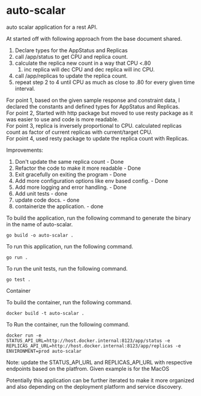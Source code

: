 # auto-scalar
auto scalar application for a rest API. 

At started off with following approach from the base document shared. 

1. Declare types for the AppStatus and Replicas
2. call /app/status to get CPU and replica count.
3. calculate the replica new count in a way that CPU <.80
   1. inc replica will dec CPU and dec replica will inc CPU.
4. call /app/replicas to update the replica count.
5. repeat step 2 to 4 until CPU as much as close to .80 for every given time interval.


For point 1, based on the given sample response and constraint data, I declared the constants and defined types for AppStatus and Replicas. </br> 
For point 2, Started with http package but moved to use resty package as it was easier to use and code is more readable. </br>
For point 3, replica is inversely proportional to CPU. calculated replicas count as factor of current replicas with current/target CPU. </br>
For point 4, used resty package to update the replica count with Replicas. </br>

Improvements:
   1. Don't update the same replica count - Done
   2. Refactor the code to make it more readable - Done
   3. Exit gracefully on exiting the program - Done
   4. Add more configuration options like env based config. - Done
   5. Add more logging and error handling. - Done
   6. Add unit tests - done
   7. update code docs. - done
   8. containerize the application. - done

To build the application, run the following command to generate the binary in the name of auto-scalar.
```
go build -o auto-scalar .
```

To run this application, run the following command. 
```
go run .
```

To run the unit tests, run the following command. 
```
go test . 
```

Container

To build the container, run the following command. 
```
docker build -t auto-scalar .
```

To Run the container, run the following command. 
```
docker run -e STATUS_API_URL=http://host.docker.internal:8123/app/status -e REPLICAS_API_URL=http://host.docker.internal:8123/app/replicas -e ENVIRONMENT=prod auto-scalar
```

Note: update the STATUS_API_URL and REPLICAS_API_URL with respective endpoints based on the platfrom. Given example is for the MacOS


Potentially this application can be further iterated to make it more organized and also depending on the deployment platform and service discovery. 